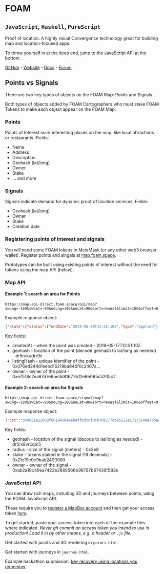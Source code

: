 # FOAM
## `JavaScript`, `Haskell`, `PureScript`

Proof of location. A highly visual Convergence technology great for building map and location-focused apps.

To throw yourself in at the deep end, jump to the JavaScript API at the bottom.

[GitHub](https://github.com/f-o-a-m) - [Website](https://foam.space/) - [Docs](https://f-o-a-m.github.io/foam.developer/) - [Forum](https://discourse.foam.space/)

## Points vs Signals

There are two key types of objects on the FOAM Map: Points and Signals.

Both types of objects added by FOAM Cartographers who must stake FOAM Tokens to make each object appear on the FOAM Map.

### Points

Points of Interest mark interesting places on the map, like local attractions or restaurants. Fields:
 - Name
 - Address
 - Description
 - Geohash (lat/long)
 - Owner
 - Stake
 - … and more

### Signals

Signals indicate demand for dynamic proof of location services. Fields:
 - Geohash (lat/long)
 - Owner
 - Stake
 - Creation date

### Registering points of interest and signals

You will need some FOAM tokens in MetaMask (or any other web3 browser wallet). Register points and singals at [map.foam.space](https://map.foam.space). 

Prototypes can be built using existing points of interest without the need for tokens using the map API (below).

### Map API

#### Example 1: search an area for Points

```
https://map-api-direct.foam.space/poi/map?swLng=-180&swLat=-90&neLng=180&neLat=90&sort=newest&limit=100&offset=0
```
Example response object:
```JSON
{"state":{"status":{"endDate":"2019-05-20T13:51:10Z","type":"applied"},"createdAt":"2019-05-17T13:51:10Z","deposit":"0x56bc75e2d63100000"},"listingHash":"0x076ed244d1eebd16219ba84df0c2467a1f1e930ffbe1e85ae7b61013bb8a8d11","owner":"0xe7518c7ea87d7e9ae3d81677b12e8e095c5205c2","geohash":"dr5rukudrr9e","name":"United States Postal Service","tags":["Government","Scavenger Hunt","Retail"]}
```

Key fields:
- createdAt - when the point was created - 2019-05-17T13:51:10Z
- geohash - location of the point (decode geohash to lat/long as needed) - dr5rukudrr9e
- listingHash - unique identifier of the point - 0x076ed244d1eebd16219ba84df0c2467a…
- owner - owner of the point - 0xe7518c7ea87d7e9ae3d81677b12e8e095c5205c2


#### Example 2: search an area for Signals
```
https://map-api-direct.foam.space/signal/map?swLng=-180&swLat=-90&neLng=180&neLat=90&sort=newest&limit=100&offset=0
```
Example response object:
```JSON
{"cst":"0x0661a22088f60194c64aeb4ff6dccf0c870b277db95111e17135140a7bbaebdb","createdAt":"2018-12-04T17:24:57Z","radius":"0x3e8","stake":"0x21e19e0c9bab2400000","tokenId":"0x1","owner":"0xab2a19c49ea7422b2889566b96767b67436f582e","geohash":"dr5rs8vrcqm5","nftAddress":"0x36f16a0d35b866cdd0f3c3fa39e2ba8f48b099d2"}
```

Key fields:
- geohash - location of the signal (decode to lat/long as needed) - dr5rs8vrcqm5
- radius - size of the signal (meters) - 0x3e8
- stake - tokens staked in the signal (18 decimals) - 0x21e19e0c9bab2400000
- owner - owner of the signal - 0xab2a19c49ea7422b2889566b96767b67436f582e

### JavaScript API

You can draw rich maps, including 3D and journeys between points, using the FOAM JavaScript API.

These require you to [register a MapBox account](https://account.mapbox.com/auth/signup/) and then get your access token [here](https://www.mapbox.com/install/js/cdn-add/).

To get started, paste your access token into each of the example files where indicated. *Never git commit an access token you intend to use in production! Load it in by other means, e.g. a header or `.js` file.*

Get started with points and 3D rendering in `points.html`.

Get started with journeys in `journey.html`.

Example hackathon submission: [key recovery using locations you remember](https://devpost.com/software/mapcovery).
